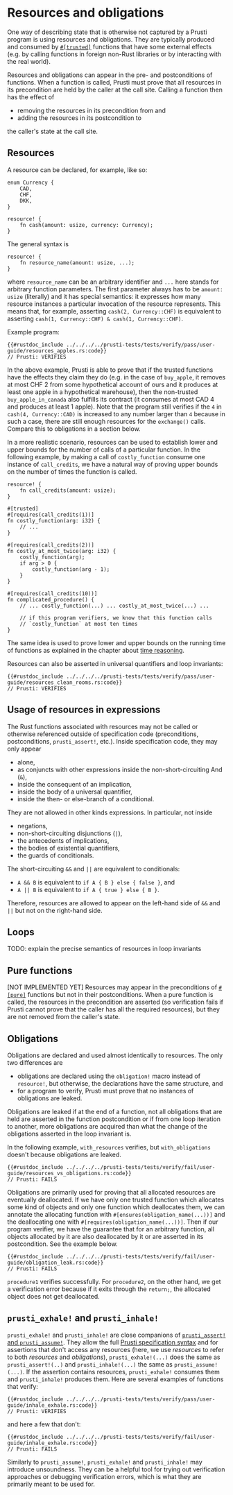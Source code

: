 # Resources and obligations

One way of describing state that is otherwise not captured by a Prusti program is using resources and obligations. They are typically produced and consumed by [`#[trusted]`](trusted.md) functions that have some external effects (e.g. by calling functions in foreign non-Rust libraries or by interacting with the real world).

Resources and obligations can appear in the pre- and postconditions of functions. When a function is called, Prusti must prove that all resources in its precondition are held by the caller at the call site. Calling a function then has the effect of
- removing the resources in its precondition from and
- adding the resources in its postcondition to

the caller's state at the call site.

## Resources

A resource can be declared, for example, like so:

```rust,noplaypen,ignore
enum Currency {
    CAD,
    CHF,
    DKK,
}

resource! {
    fn cash(amount: usize, currency: Currency);
}
```

The general syntax is

```rust,noplaypen,ignore
resource! {
    fn resource_name(amount: usize, ...);
}
```

where `resource_name` can be an arbitrary identifier and `...` here stands for arbitrary function parameters. The first parameter always has to be `amount: usize` (literally) and it has special semantics: it expresses how many resource instances a particular invocation of the resource represents. This means that, for example, asserting `cash(2, Currency::CHF)` is equivalent to asserting `cash(1, Currency::CHF) & cash(1, Currency::CHF)`.

Example program:

```rust,noplaypen
{{#rustdoc_include ../../../../prusti-tests/tests/verify/pass/user-guide/resources_apples.rs:code}}
// Prusti: VERIFIES
```

In the above example, Prusti is able to prove that if the trusted functions have the effects they claim they do (e.g. in the case of `buy_apple`, it removes at most CHF 2 from some hypothetical account of ours and it produces at least one apple in a hypothetical warehouse), then the non-trusted `buy_apple_in_canada` also fulfills its contract (it consumes at most CAD 4 and produces at least 1 apple). Note that the program still verifies if the `4` in `cash(4, Currency::CAD)` is increased to any number larger than `4` because in such a case, there are still enough resources for the `exchange()` calls. Compare this to obligations in a section below.

In a more realistic scenario, resources can be used to establish lower and upper bounds for the number of calls of a particular function. In the following example, by making a call of `costly_function` consume one instance of `call_credits`, we have a natural way of proving upper bounds on the number of times the function is called.

```rust,noplaypen,ignore
resource! {
    fn call_credits(amount: usize);
}

#[trusted]
#[requires(call_credits(1))]
fn costly_function(arg: i32) {
    // ...
}

#[requires(call_credits(2))]
fn costly_at_most_twice(arg: i32) {
    costly_function(arg);
    if arg > 0 {
        costly_function(arg - 1);
    }
}

#[requires(call_credits(10))]
fn complicated_procedure() {
    // ... costly_function(...) ... costly_at_most_twice(...) ...

    // if this program verifiers, we know that this function calls
    // `costly_function` at most ten times
}
```

The same idea is used to prove lower and upper bounds on the running time of functions as explained in the chapter about [time reasoning](time_reasoning.md).

Resources can also be asserted in universal quantifiers and loop invariants:

```rust,noplaypen
{{#rustdoc_include ../../../../prusti-tests/tests/verify/pass/user-guide/resources_clean_rooms.rs:code}}
// Prusti: VERIFIES
```

## Usage of resources in expressions

The Rust functions associated with resources may not be called or otherwise referenced outside of specification code (preconditions, postconditions, `prusti_assert!`, etc.). Inside specification code, they may only appear
- alone,
- as conjuncts with other expressions inside the non-short-circuiting And (`&`),
- inside the consequent of an implication,
- inside the body of a universal quantifier,
- inside the then- or else-branch of a conditional.

They are not allowed in other kinds expressions. In particular, not inside
- negations,
- non-short-circuiting disjunctions (`|`),
- the antecedents of implications,
- the bodies of existential quantifiers,
- the guards of conditionals.

The short-circuiting `&&` and `||` are equivalent to conditionals:
- `A && B` is equivalent to `if A { B } else { false }`, and
- `A || B` is equivalent to `if A { true } else { B }`.

Therefore, resources are allowed to appear on the left-hand side of `&&` and `||` but not on the right-hand side.

## Loops
TODO: explain the precise semantics of resources in loop invariants

## Pure functions
[NOT IMPLEMENTED YET] Resources may appear in the preconditions of [`#[pure]`](pure.md) functions but not in their postconditions. When a pure function is called, the resources in the precondition are asserted (so verification fails if Prusti cannot prove that the caller has all the required resources), but they are not removed from the caller's state.

## Obligations

Obligations are declared and used almost identically to resources. The only two differences are

* obligations are declared using the `obligation!` macro instead of `resource!`, but otherwise, the declarations have the same structure, and
* for a program to verify, Prusti must prove that no instances of obligations are leaked.

Obligations are leaked if at the end of a function, not all obligations that are held are asserted in the function postcondition or if from one loop iteration to another, more obligations are acquired than what the change of the obligations asserted in the loop invariant is.

In the following example, `with_resources` verifies, but `with_obligations` doesn't because obligations are leaked.

```rust,noplaypen
{{#rustdoc_include ../../../../prusti-tests/tests/verify/fail/user-guide/resources_vs_obligations.rs:code}}
// Prusti: FAILS
```

Obligations are primarily used for proving that all allocated resources are eventually deallocated. If we have only one trusted function which allocates some kind of objects and only one function which deallocates them, we can annotate the allocating function with `#[ensures(obligation_name(...))]` and the deallocating one with `#[requires(obligation_name(...))]`. Then if our program verifier, we have the guarantee that for an arbitrary function, all objects allocated by it are also deallocated by it or are asserted in its postcondition. See the example below.

```rust,noplaypen
{{#rustdoc_include ../../../../prusti-tests/tests/verify/fail/user-guide/obligation_leak.rs:code}}
// Prusti: FAILS
```

`procedure1` verifies successfully. For `procedure2`, on the other hand, we get a verification error because if it exits through the `return;`, the allocated object does not get deallocated.

## `prusti_exhale!` and `prusti_inhale!`

`prusti_exhale!` and `prusti_inhale!` are close companions of [`prusti_assert!` and `prusti_assume!`](assert_refute_assume.md). They allow the full [Prusti specification syntax](../syntax.md) and for assertions that don't access any resources (here, we use _resources_ to refer to both _resources_ and _obligations_), `prusti_exhale!(...)` does the same as `prusti_assert!(..)` and `prusti_inhale!(...)` the same as `prusti_assume!(...)`. If the assertion contains resources, `prusti_exhale!` consumes them and `prusti_inhale!` produces them. Here are several examples of functions that verify:

```rust,noplaypen
{{#rustdoc_include ../../../../prusti-tests/tests/verify/pass/user-guide/inhale_exhale.rs:code}}
// Prusti: VERIFIES
```

and here a few that don't:

```rust,noplaypen
{{#rustdoc_include ../../../../prusti-tests/tests/verify/fail/user-guide/inhale_exhale.rs:code}}
// Prusti: FAILS
```

Similarly to `prusti_assume!`, `prusti_exhale!` and `prusti_inhale!` may introduce unsoundness. They can be a helpful tool for trying out verification approaches or debugging verification errors, which is what they are primarily meant to be used for.
